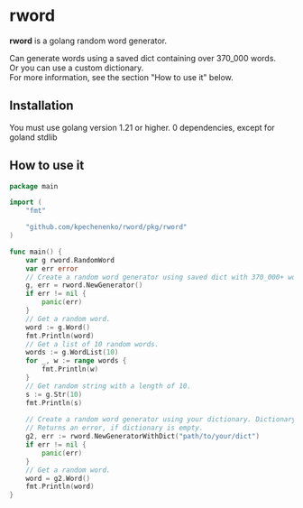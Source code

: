 # rword

**rword** is a golang random word generator.

Can generate words using a saved dict containing over 370_000 words.  
Or you can use a custom dictionary.  
For more information, see the section "How to use it" below.

## Installation

You must use golang version 1.21 or higher. 0 dependencies, except for goland stdlib

## How to use it

```go
package main

import (
	"fmt"

	"github.com/kpechenenko/rword/pkg/rword"
)

func main() {
	var g rword.RandomWord
	var err error
	// Create a random word generator using saved dict with 370_000+ words.
	g, err = rword.NewGenerator()
	if err != nil {
		panic(err)
	}
	// Get a random word.
	word := g.Word()
	fmt.Println(word)
	// Get a list of 10 random words.
	words := g.WordList(10)
	for _, w := range words {
		fmt.Println(w)
	}
	// Get random string with a length of 10.
	s := g.Str(10)
	fmt.Println(s)
	
	// Create a random word generator using your dictionary. Dictionary is a text file, 1 line - 1 word.
	// Returns an error, if dictionary is empty.
	g2, err := rword.NewGeneratorWithDict("path/to/your/dict")
	if err != nil {
		panic(err)
	}
	// Get a random word.
	word = g2.Word()
	fmt.Println(word)
}
```